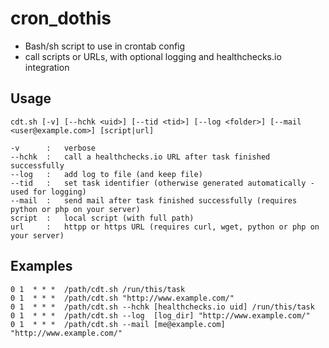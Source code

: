 # cron_dothis
* Bash/sh script to use in crontab config
* call scripts or URLs, with optional logging and healthchecks.io integration

## Usage

	cdt.sh [-v] [--hchk <uid>] [--tid <tid>] [--log <folder>] [--mail <user@example.com>] [script|url]

	-v		:	verbose
	--hchk	:	call a healthchecks.io URL after task finished successfully
	--log	:	add log to file (and keep file)
	--tid	: 	set task identifier (otherwise generated automatically - used for logging)
	--mail	:	send mail after task finished successfully (requires python or php on your server)
	script	:	local script (with full path)
	url  	:	httpp or https URL (requires curl, wget, python or php on your server)

## Examples

	0 1  * * *	/path/cdt.sh /run/this/task
	0 1  * * *  /path/cdt.sh "http://www.example.com/"
	0 1  * * *	/path/cdt.sh --hchk [healthchecks.io uid] /run/this/task
	0 1  * * *	/path/cdt.sh --log  [log_dir] "http://www.example.com/"
	0 1  * * *	/path/cdt.sh --mail [me@example.com] "http://www.example.com/"
